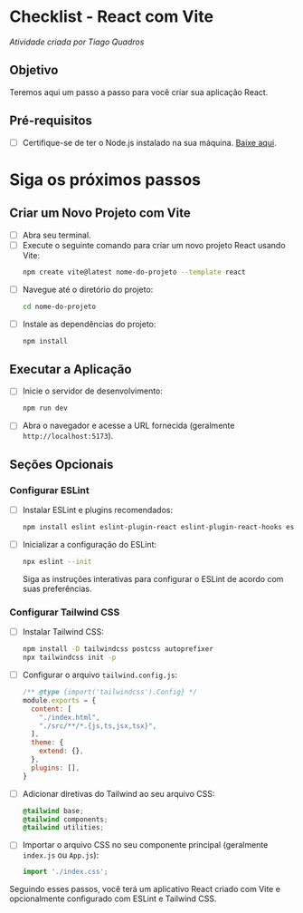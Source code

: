 # Checklist - React com Vite
*Atividade criada por Tiago Quadros*

## Objetivo
Teremos aqui um passo a passo para você criar sua aplicação React.

## Pré-requisitos
- [ ] Certifique-se de ter o Node.js instalado na sua máquina. [Baixe aqui](https://nodejs.org/).

# Siga os próximos passos

## Criar um Novo Projeto com Vite
- [ ] Abra seu terminal.
- [ ] Execute o seguinte comando para criar um novo projeto React usando Vite:
  ```sh
  npm create vite@latest nome-do-projeto --template react
  ```
- [ ] Navegue até o diretório do projeto:
  ```sh
  cd nome-do-projeto
  ```
- [ ] Instale as dependências do projeto:
  ```sh
  npm install
  ```

## Executar a Aplicação
- [ ] Inicie o servidor de desenvolvimento:
  ```sh
  npm run dev
  ```
- [ ] Abra o navegador e acesse a URL fornecida (geralmente `http://localhost:5173`).

## Seções Opcionais

### Configurar ESLint
- [ ] Instalar ESLint e plugins recomendados:
  ```sh
  npm install eslint eslint-plugin-react eslint-plugin-react-hooks eslint-plugin-jsx-a11y eslint-plugin-import --save-dev
  ```
- [ ] Inicializar a configuração do ESLint:
  ```sh
  npx eslint --init
  ```
  Siga as instruções interativas para configurar o ESLint de acordo com suas preferências.

### Configurar Tailwind CSS
- [ ] Instalar Tailwind CSS:
  ```sh
  npm install -D tailwindcss postcss autoprefixer
  npx tailwindcss init -p
  ```
- [ ] Configurar o arquivo `tailwind.config.js`:
  ```js
  /** @type {import('tailwindcss').Config} */
  module.exports = {
    content: [
      "./index.html",
      "./src/**/*.{js,ts,jsx,tsx}",
    ],
    theme: {
      extend: {},
    },
    plugins: [],
  }
  ```
- [ ] Adicionar diretivas do Tailwind ao seu arquivo CSS:
  ```css
  @tailwind base;
  @tailwind components;
  @tailwind utilities;
  ```
- [ ] Importar o arquivo CSS no seu componente principal (geralmente `index.js` ou `App.js`):
  ```js
  import './index.css';
  ```

Seguindo esses passos, você terá um aplicativo React criado com Vite e opcionalmente configurado com ESLint e Tailwind CSS.
